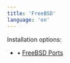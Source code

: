 ```yaml
---
title: 'FreeBSD'
language: 'en'
---
```


Installation options:

- • [FreeBSD Ports](https://ports.freebsd.org/cgi/ports.cgi?query=rio-terminal&stype=all&sektion=all)